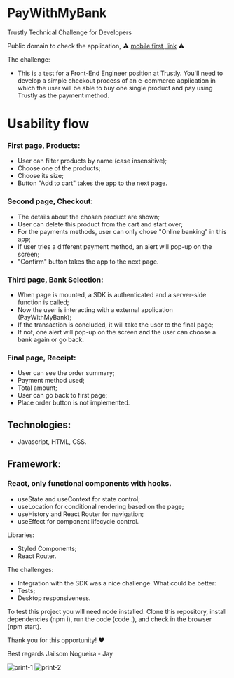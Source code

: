 # PayWithMyBank
Trustly Technical Challenge for Developers

Public domain to check the application, ⚠ [mobile first, link](http://trustly-shoes-on.s3-website-us-east-1.amazonaws.com/) ⚠

The challenge: 
- This is a test for a Front-End Engineer position at Trustly. You'll need to develop a simple checkout process of an e-commerce application in which the user will be able to buy one single product and pay using Trustly as the payment method.

# Usability flow 
### First page, Products:
- User can filter products by name (case insensitive);
- Choose one of the products;
- Choose its size;
- Button "Add to cart" takes the app to the next page.

### Second page, Checkout:
- The details about the chosen product are shown;
- User can delete this product from the cart and start over;
- For the payments methods, user can only chose "Online banking" in this app;
- If user tries a different payment method, an alert will pop-up on the screen;
- "Confirm" button takes the app to the next page.

### Third page, Bank Selection:
- When page is mounted, a SDK is authenticated and a server-side function is called;
- Now the user is interacting with a external application (PayWithMyBank);
- If the transaction is concluded, it will take the user to the final page;
- If not, one alert will pop-up on the screen and the user can choose a bank again or go back.

### Final page, Receipt:
- User can see the order summary;
- Payment method used;
- Total amount;
- User can go back to first page;
- Place order button is not implemented.

## Technologies:
- Javascript, HTML, CSS.

## Framework:
### React, only functional components with hooks.
- useState and useContext for state control;
- useLocation for conditional rendering based on the page;
- useHistory and React Router for navigation;
- useEffect for component lifecycle control.

Libraries:
- Styled Components;
- React Router.

The challenges:
- Integration with the SDK was a nice challenge.
What could be better:
- Tests;
- Desktop responsiveness.

To test this project you will need node installed. Clone this repository, install dependencies (npm i), run the code (code .), and check in the browser (npm start).

Thank you for this opportunity! ❤

Best regards
Jailsom Nogueira - Jay

![print-1](https://user-images.githubusercontent.com/65511670/98154175-25f93380-1eb3-11eb-9f41-7908fdf54b36.jpg)
![print-2](https://user-images.githubusercontent.com/65511670/98154177-2691ca00-1eb3-11eb-8401-5fcfe63bda8f.jpg)
